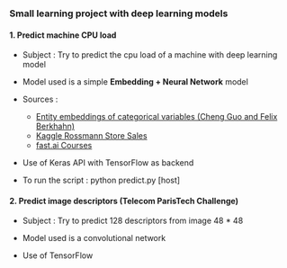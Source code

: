 ### Small learning project with deep learning models

#### 1. Predict machine CPU load

* Subject : Try to predict the cpu load of a machine with deep learning model

* Model used is a simple  **Embedding + Neural Network** model

* Sources :
    - [Entity embeddings of categorical variables (Cheng Guo and Felix Berkhahn)](https://arxiv.org/pdf/1604.06737.pdf)
    - [Kaggle Rossmann Store Sales](https://www.kaggle.com/c/rossmann-store-sales/discussion/17974#101792)
    - [fast.ai Courses](http://course.fast.ai/lessons/lesson14.html)

* Use of Keras API with TensorFlow as backend

* To run the script : python predict.py [host]



#### 2. Predict image descriptors (Telecom ParisTech Challenge)

* Subject : Try to predict 128 descriptors from image 48 * 48

* Model used is a convolutional network

* Use of TensorFlow
